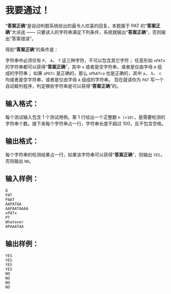 # 我要通过！
“**答案正确**”是自动判题系统给出的最令人欢喜的回复。本题属于 PAT 的“**答案正确**”大派送 —— 只要读入的字符串满足下列条件，系统就输出“**答案正确**”，否则输出“答案错误”。

得到“**答案正确**”的条件是：

字符串中必须仅有 `P`、 `A`、 `T` 这三种字符，不可以包含其它字符；
任意形如 `xPATx` 的字符串都可以获得“**答案正确**”，其中 `x` 或者是空字符串，或者是仅由字母 `A` 组成的字符串；
如果 `aPbTc` 是正确的，那么 `aPbATca` 也是正确的，其中 `a`、 `b`、 `c` 均或者是空字符串，或者是仅由字母 `A` 组成的字符串。
现在就请你为 `PAT` 写一个自动裁判程序，判定哪些字符串是可以获得“**答案正确**”的。

## 输入格式：
每个测试输入包含 1 个测试用例。第 1 行给出一个正整数 `n (<10)`，是需要检测的字符串个数。接下来每个字符串占一行，字符串长度不超过 100，且不包含空格。

## 输出格式：
每个字符串的检测结果占一行，如果该字符串可以获得“**答案正确**”，则输出 `YES`，否则输出 `NO`。

## 输入样例：
    8
    PAT
    PAAT
    AAPATAA
    AAPAATAAAA
    xPATx
    PT
    Whatever
    APAAATAA
## 输出样例：
    YES
    YES
    YES
    YES
    NO
    NO
    NO
    NO
